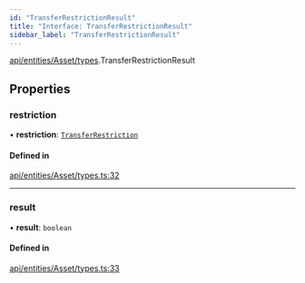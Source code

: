 ```yaml
---
id: "TransferRestrictionResult"
title: "Interface: TransferRestrictionResult"
sidebar_label: "TransferRestrictionResult"
---
```


[api/entities/Asset/types](../../../../../../modules/API/Entities/Asset/Types/Types.md).TransferRestrictionResult

## Properties

### restriction

• **restriction**: [`TransferRestriction`](../../../../../../modules/Types/Types.md#transferrestriction)

#### Defined in

[api/entities/Asset/types.ts:32](https://github.com/PolymeshAssociation/polymesh-sdk/blob/95f248df/src/api/entities/Asset/types.ts#L32)

___

### result

• **result**: `boolean`

#### Defined in

[api/entities/Asset/types.ts:33](https://github.com/PolymeshAssociation/polymesh-sdk/blob/95f248df/src/api/entities/Asset/types.ts#L33)
